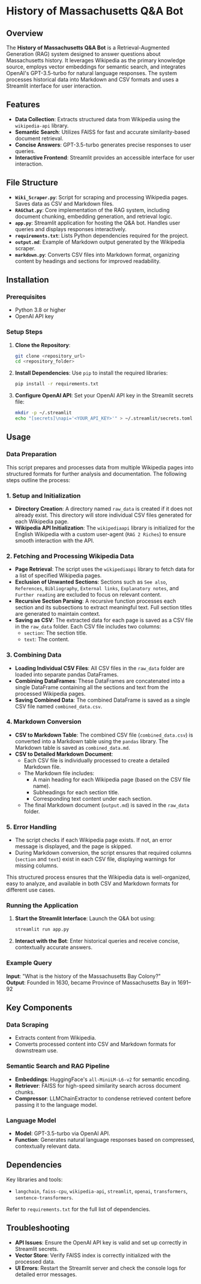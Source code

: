 # History of Massachusetts Q&A Bot

## Overview

The **History of Massachusetts Q&A Bot** is a Retrieval-Augmented Generation (RAG) system designed to answer questions about Massachusetts history. It leverages Wikipedia as the primary knowledge source, employs vector embeddings for semantic search, and integrates OpenAI's GPT-3.5-turbo for natural language responses. The system processes historical data into Markdown and CSV formats and uses a Streamlit interface for user interaction.

## Features

- **Data Collection**: Extracts structured data from Wikipedia using the `wikipedia-api` library.
- **Semantic Search**: Utilizes FAISS for fast and accurate similarity-based document retrieval.
- **Concise Answers**: GPT-3.5-turbo generates precise responses to user queries.
- **Interactive Frontend**: Streamlit provides an accessible interface for user interaction.

## File Structure

- **`Wiki_Scraper.py`**: Script for scraping and processing Wikipedia pages. Saves data as CSV and Markdown files. 
- **`RAGChat.py`**: Core implementation of the RAG system, including document chunking, embedding generation, and retrieval logic. 
- **`app.py`**: Streamlit application for hosting the Q&A bot. Handles user queries and displays responses interactively. 
- **`requirements.txt`**: Lists Python dependencies required for the project. 
- **`output.md`**: Example of Markdown output generated by the Wikipedia scraper.
- **`markdown.py`**: Converts CSV files into Markdown format, organizing content by headings and sections for improved readability.

## Installation

### Prerequisites
- Python 3.8 or higher
- OpenAI API key

### Setup Steps
1. **Clone the Repository**:
   ```bash
   git clone <repository_url>
   cd <repository_folder>
   ```

2. **Install Dependencies**:
   Use `pip` to install the required libraries:
   ```bash
   pip install -r requirements.txt
   ```

3. **Configure OpenAI API**:
   Set your OpenAI API key in the Streamlit secrets file:
   ```bash
   mkdir -p ~/.streamlit
   echo "[secrets]\napi='<YOUR_API_KEY>'" > ~/.streamlit/secrets.toml
   ```

## Usage

### Data Preparation

This script prepares and processes data from multiple Wikipedia pages into structured formats for further analysis and documentation. The following steps outline the process:

### 1. Setup and Initialization
- **Directory Creation**: A directory named `raw_data` is created if it does not already exist. This directory will store individual CSV files generated for each Wikipedia page.
- **Wikipedia API Initialization**: The `wikipediaapi` library is initialized for the English Wikipedia with a custom user-agent (`RAG 2 Riches`) to ensure smooth interaction with the API.

### 2. Fetching and Processing Wikipedia Data
- **Page Retrieval**: The script uses the `wikipediaapi` library to fetch data for a list of specified Wikipedia pages.
- **Exclusion of Unwanted Sections**: Sections such as `See also`, `References`, `Bibliography`, `External links`, `Explanatory notes`, and `Further reading` are excluded to focus on relevant content.
- **Recursive Section Parsing**: A recursive function processes each section and its subsections to extract meaningful text. Full section titles are generated to maintain context.
- **Saving as CSV**: The extracted data for each page is saved as a CSV file in the `raw_data` folder. Each CSV file includes two columns:
  - `section`: The section title.
  - `text`: The content.

### 3. Combining Data
- **Loading Individual CSV Files**: All CSV files in the `raw_data` folder are loaded into separate pandas DataFrames.
- **Combining DataFrames**: These DataFrames are concatenated into a single DataFrame containing all the sections and text from the processed Wikipedia pages.
- **Saving Combined Data**: The combined DataFrame is saved as a single CSV file named `combined_data.csv`.

### 4. Markdown Conversion
- **CSV to Markdown Table**: The combined CSV file (`combined_data.csv`) is converted into a Markdown table using the `pandas` library. The Markdown table is saved as `combined_data.md`.
- **CSV to Detailed Markdown Document**:
  - Each CSV file is individually processed to create a detailed Markdown file.
  - The Markdown file includes:
    - A main heading for each Wikipedia page (based on the CSV file name).
    - Subheadings for each section title.
    - Corresponding text content under each section.
  - The final Markdown document (`output.md`) is saved in the `raw_data` folder.

### 5. Error Handling
- The script checks if each Wikipedia page exists. If not, an error message is displayed, and the page is skipped.
- During Markdown conversion, the script ensures that required columns (`section` and `text`) exist in each CSV file, displaying warnings for missing columns.

This structured process ensures that the Wikipedia data is well-organized, easy to analyze, and available in both CSV and Markdown formats for different use cases.

### Running the Application
1. **Start the Streamlit Interface**:
   Launch the Q&A bot using:
   ```bash
   streamlit run app.py
   ```

2. **Interact with the Bot**:
   Enter historical queries and receive concise, contextually accurate answers.

### Example Query
**Input**: "What is the history of the Massachusetts Bay Colony?"  
**Output**: Founded in 1630, became Province of Massachusetts Bay in 1691–92

## Key Components

### Data Scraping
- Extracts content from Wikipedia.
- Converts processed content into CSV and Markdown formats for downstream use.

### Semantic Search and RAG Pipeline
- **Embeddings**: HuggingFace's `all-MiniLM-L6-v2` for semantic encoding.
- **Retriever**: FAISS for high-speed similarity search across document chunks.
- **Compressor**: LLMChainExtractor to condense retrieved content before passing it to the language model.

### Language Model
- **Model**: GPT-3.5-turbo via OpenAI API.
- **Function**: Generates natural language responses based on compressed, contextually relevant data.

## Dependencies
Key libraries and tools:
- `langchain`, `faiss-cpu`, `wikipedia-api`, `streamlit`, `openai`, `transformers`, `sentence-transformers`.

Refer to `requirements.txt` for the full list of dependencies.


## Troubleshooting
- **API Issues**: Ensure the OpenAI API key is valid and set up correctly in Streamlit secrets.
- **Vector Store**: Verify FAISS index is correctly initialized with the processed data.
- **UI Errors**: Restart the Streamlit server and check the console logs for detailed error messages.
